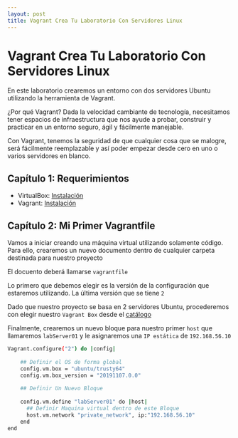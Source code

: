 ```yaml
---
layout: post
title: Vagrant Crea Tu Laboratorio Con Servidores Linux
---
```



# Vagrant Crea Tu Laboratorio Con Servidores Linux

En este laboratorio crearemos un entorno con dos servidores Ubuntu utilizando
la herramienta de Vagrant.

¿Por qué Vagrant?
Dada la velocidad cambiante de tecnología, necesitamos tener espacios de infraestructura que nos ayude a probar, construir y practicar en un entorno seguro, ágil y fácilmente manejable.

Con Vagrant, tenemos la seguridad de que cualquier cosa que se malogre, será fácilmente reemplazable y así poder empezar desde cero en uno o varios servidores en blanco. 


## Capítulo 1: Requerimientos

- VirtualBox: [Instalación](https://www.virtualbox.org/wiki/Linux_Downloads)
- Vagrant: [Instalación](ttps://developer.hashicorp.com/vagrant/install)

## Capítulo 2: Mi Primer Vagrantfile

Vamos a iniciar creando una máquina virtual utilizando solamente código.
Para ello, crearemos un nuevo documento dentro de cualquier carpeta destinada para nuestro proyecto

El docuento deberá llamarse `vagrantfile`

Lo primero que debemos elegir es la versión de la configuración que estaremos utilizando.
La última versión que se tiene `2`

Dado que nuestro proyecto se basa en 2 servidores Ubuntu, procederemos con elegir nuestro `Vagrant Box` desde el  [catálogo](https://portal.cloud.hashicorp.com/vagrant/discover/ubuntu?prev=ChRXeUozYVd4NU16SXRhblZxZFNKZA%3D%3D)

Finalmente, crearemos un nuevo bloque para nuestro primer `host` que llamaremos `labServer01` y le asignaremos una `IP estática` de `192.168.56.10` 

```bash
Vagrant.configure("2") do |config|
  
    ## Definir el OS de forma global
    config.vm.box = "ubuntu/trusty64"
    config.vm.box_version = "20191107.0.0"
    
    ## Definir Un Nuevo Bloque
  
    config.vm.define "labServer01" do |host|
      ## Definir Maquina virtual dentro de este Bloque
      host.vm.network "private_network", ip:"192.168.56.10"
    end
end
```